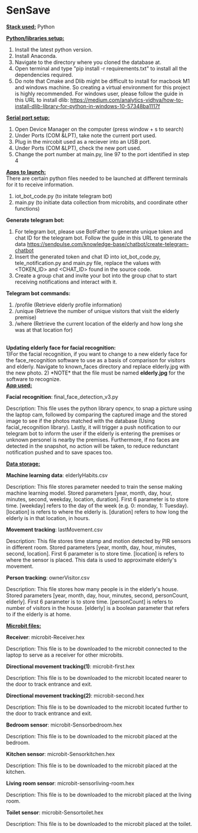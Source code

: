 # SenSave

<u><b>Stack used:</b></u>
Python

<u><b>Python/libraries setup:</b></u>
1) Install the latest python version.
2) Install Anaconda.
3) Navigate to the directory where you cloned the database at.
4) Open terminal and type "pip install -r requirements.txt" to install all the dependencies required.
5) Do note that Cmake and Dlib might be difficult to install for macbook M1 and windows machine. So creating a virtual environment for this project is highly recommended. For windows user, please follow the guide in this URL to install dlib: https://medium.com/analytics-vidhya/how-to-install-dlib-library-for-python-in-windows-10-57348ba1117f

<u><b>Serial port setup:</b></u>
1) Open Device Manager on the computer (press window + s to search)
2) Under Ports (COM &LPT), take note the current port used.
3) Plug in the mircobit used as a reciever into an USB port.
4) Under Ports (COM &LPT), check the new port used.
5) Change the port number at main.py, line 97 to the port identified in step 4

<u><b>Apps to launch: </b></u><br>
There are certain python files needed to be launched at different terminals for it to receive information. <br>
1) iot_bot_code.py (to initate telegram bot) <br>
2) main.py (to initiate data collection from microbits, and coordinate other functions) <br>

<b>Generate telegram bot:</b><br>
1) For telegram bot, please use BotFather to generate unique token and chat ID for the telegram bot. Follow the guide in this URL to generate the data https://sendpulse.com/knowledge-base/chatbot/create-telegram-chatbot <br>
2) Insert the generated token and chat ID into iot_bot_code.py, tele_notification.py and main.py file, replace the values with <TOKEN_ID> and <CHAT_ID> found in the source code. <br>
3) Create a group chat and invite your bot into the group chat to start receiving notifications and interact with it. <br>

<b>Telegram bot commands:</b><br>
1) /profile (Retrieve elderly profile information)
2) /unique (Retrieve the number of unique visitors that visit the elderly premise)
3) /where (Retrieve the current location of the elderly and how long she was at that location for)

<br>
<b>Updating elderly face for facial recognition:</b><br>
1)For the facial recognition, if you want to change to a new elderly face for the face_recognition software to use as a basis of comparison for visitors and elderly. Navigate to known_faces directory and replace elderly.jpg with the new photo.
2) *NOTE* that the file must be named <b>elderly.jpg</b> for the software to recognize.
<br>
<u><b>App used: </b></u><br>

<b>Facial recognition</b>: final_face_detection_v3.py

Description: This file uses the python library opencv, to snap a picture using the laptop cam, followed by comparing the captured image and the stored image to see if the photos matched with the database (Using facial_recognition library). Lastly, it will trigger a push notification to our telegram bot to inform the user if the elderly is entering the premises or unknown personel is nearby the premises. Furthermore, if no faces are detected in the snapshot, no action will be taken, to reduce redunctant notification pushed and to save spaces too.

<u><b>Data storage: </b></u>

<b>Machine learning data</b>: elderlyHabits.csv

Description: This file stores parameter needed to train the sense making machine learning model. Stored parameters [year, month, day, hour, minutes, second, weekday, location, duration]. First 6 parameter is to store time. [weekday] refers to the day of the week (e.g. 0: monday, 1: Tuesday). [location] is refers to where the elderly is. [duration] refers to how long the elderly is in that location, in hours.

<b>Movement tracking</b>: lastMovement.csv

Description: This file stores time stamp and motion detected by PIR sensors in different room. Stored parameters [year, month, day, hour, minutes, second, location]. First 6 parameter is to store time. [location] is refers to where the sensor is placed. This data is used to approximate elderly's movement.

<b>Person tracking</b>: ownerVisitor.csv

Description: This file stores how many people is in the elderly's house. Stored parameters [year, month, day, hour, minutes, second, personCount, elderly]. First 6 parameter is to store time. [personCount] is refers to number of visitors in the house. [elderly] is a boolean parameter that refers to if the elderly is at home.

<u><b>Microbit files: </b></u>

<b>Receiver</b>: microbit-Receiver.hex

Description: This file is to be downloaded to the microbit connected to the laptop to serve as a receiver for other microbits.

<b>Directional movement tracking(1)</b>: microbit-first.hex

Description: This file is to be downloaded to the microbit located nearer to the door to track entrance and exit.

<b>Directional movement tracking(2)</b>: microbit-second.hex

Description: This file is to be downloaded to the microbit located further to the door to track entrance and exit.

<b>Bedroom sensor</b>: microbit-Sensorbedroom.hex

Description: This file is to be downloaded to the microbit placed at the bedroom.

<b>Kitchen sensor</b>: microbit-Sensorkitchen.hex

Description: This file is to be downloaded to the microbit placed at the kitchen.

<b>Living room sensor</b>: microbit-sensorliving-room.hex

Description: This file is to be downloaded to the microbit placed at the living room.

<b>Toilet sensor</b>: microbit-Sensortoilet.hex

Description: This file is to be downloaded to the microbit placed at the toilet.
